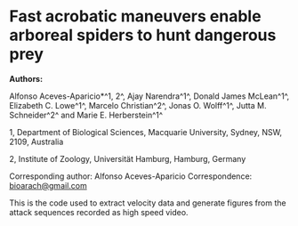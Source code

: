 # Fast acrobatic maneuvers enable arboreal spiders to hunt dangerous prey

**Authors:**

Alfonso Aceves-Aparicio\*^1, 2^, Ajay Narendra^1^, Donald James McLean^1^, Elizabeth C. Lowe^1^, Marcelo Christian^2^, Jonas O. Wolff^1^, Jutta M. Schneider^2^ and Marie E. Herberstein^1^

1, Department of Biological Sciences, Macquarie University, Sydney, NSW, 2109, Australia

2, Institute of Zoology, Universität Hamburg, Hamburg, Germany   
  
Corresponding author: Alfonso Aceves-Aparicio Correspondence: [bioarach\@gmail.com](mailto:bioarach@gmail.com)

This is the code used to extract velocity data and generate figures from the attack sequences recorded as high speed video.
